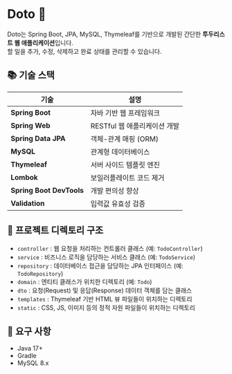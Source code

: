 # Doto 📝

Doto는 Spring Boot, JPA, MySQL, Thymeleaf를 기반으로 개발된 간단한 **투두리스트 웹 애플리케이션**입니다.  
할 일을 추가, 수정, 삭제하고 완료 상태를 관리할 수 있습니다.

## 📚 기술 스택

| 기술 | 설명 |
|------|------|
| **Spring Boot** | 자바 기반 웹 프레임워크 |
| **Spring Web** | RESTful 웹 애플리케이션 개발 |
| **Spring Data JPA** | 객체-관계 매핑 (ORM) |
| **MySQL** | 관계형 데이터베이스 |
| **Thymeleaf** | 서버 사이드 템플릿 엔진 |
| **Lombok** | 보일러플레이트 코드 제거 |
| **Spring Boot DevTools** | 개발 편의성 향상 |
| **Validation** | 입력값 유효성 검증 |

## 📁 프로젝트 디렉토리 구조

- `controller` : 웹 요청을 처리하는 컨트롤러 클래스 (예: `TodoController`)
- `service` : 비즈니스 로직을 담당하는 서비스 클래스 (예: `TodoService`)
- `repository` : 데이터베이스 접근을 담당하는 JPA 인터페이스 (예: `TodoRepository`)
- `domain` : 엔티티 클래스가 위치한 디렉토리 (예: `Todo`)
- `dto` : 요청(Request) 및 응답(Response) 데이터 객체를 담는 클래스
- `templates` : Thymeleaf 기반 HTML 뷰 파일들이 위치하는 디렉토리
- `static` : CSS, JS, 이미지 등의 정적 자원 파일들이 위치하는 디렉토리

## 💾 요구 사항

- Java 17+
- Gradle
- MySQL 8.x
